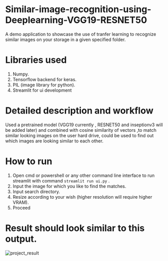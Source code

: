 # Similar-image-recognition-using-Deeplearning-VGG19-RESNET50
A demo application to showcase the use of tranfer learning to recognize similar images on your storage in a given specified folder.

# Libraries used
1. Numpy.
2. Tensorflow backend for keras.
3. PIL (image library for python).
4. Streamlit for ui development

# Detailed description and workflow
Used a pretrained model (VGG19 currently , RESNET50 and inseptionv3 will be added later) and combined with cosine similarity of vectors ,to match similar looking images on the user hard drive, could be used to find out which images are looking similar to each other.

# How to run

1. Open cmd or powershell or any other command line interface to run streamlit with command ```streamlit run ui.py``` .
2. Input the image for which you like to find the matches.
3. Input search directory.
4. Resize according to your wish (higher resolution will require higher VRAM).
5. Proceed

# Result should look similar to this output.

![project_result](https://user-images.githubusercontent.com/41603518/176736570-f3b3a512-6d59-4e5f-af73-ffaa199cdf42.jpg)
